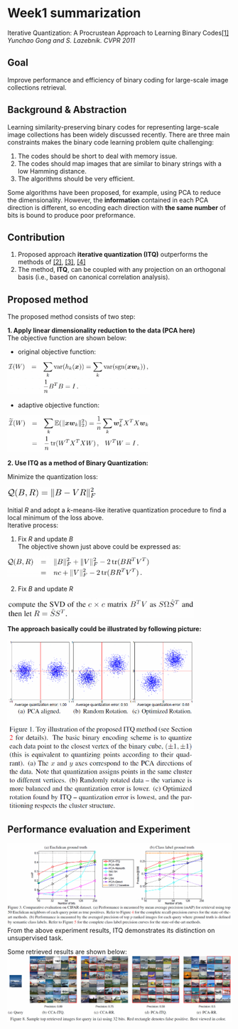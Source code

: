 # Week1 summarization
Iterative Quantization: A Procrustean Approach to Learning Binary Codes[[1]](http://www.cs.unc.edu/~lazebnik/publications/cvpr11_small_code.pdf) <br>
*Yunchao Gong and S. Lazebnik. CVPR 2011*

## Goal 
Improve performance and efficiency of binary coding for large-scale image collections retrieval.

## Background & Abstraction
Learning similarity-preserving binary codes for representing large-scale image collections has been widely discussed recently. There are three main constraints makes the binary code learning problem quite challenging: 
1. The codes should be short to deal with memory issue.
2. The codes should map images that are similar to binary strings with a low Hamming distance.
3. The algorithms should be very efficient.

Some algorithms have been proposed, for example, using PCA to reduce the dimensionality. However, the **information** contained in each PCA direction is different, so encoding each direction with **the same number** of bits is bound to produce poor preformance. 

## Contribution 
1. Proposed approach **iterative quantization (ITQ)** outperforms the methods of [[2]](https://papers.nips.cc/paper/3749-locality-sensitive-binary-codes-from-shift-invariant-kernels), [[3]](http://www.ee.columbia.edu/ln/dvmm/publications/12/PAMI_SSHASH.pdf), [[4]](https://papers.nips.cc/paper/3383-spectral-hashing)
2. The method, **ITQ**, can be coupled with any projection on an orthogonal basis (i.e., based on canonical correlation analysis).

## Proposed method
The proposed method consists of two step:

**1. Apply linear dimensionality reduction to the data (PCA here)** <br>
The objective function are shown below:

*   original objective function:
<img src="https://github.com/thtang/aMMAI2018-paper-summary/blob/master/Iterative%20Quantization%20A%20Procrustean%20Approach%20to%20Learning%20Binary%20Codes/image/ob1.png" width="320">

*   adaptive objective function:
<img src="https://github.com/thtang/aMMAI2018-paper-summary/blob/master/Iterative%20Quantization%20A%20Procrustean%20Approach%20to%20Learning%20Binary%20Codes/image/ob2.png" width="320">

**2. Use ITQ as a method of Binary Quantization:**

Minimize the quantization loss:

<img src="https://github.com/thtang/aMMAI2018-paper-summary/blob/master/Iterative%20Quantization%20A%20Procrustean%20Approach%20to%20Learning%20Binary%20Codes/image/ob3.png" width="200">

Initial *R* and adopt a *k*-means-like iterative quantization procedure to find a local minimum of the loss above.<br>
Iterative process:
1. Fix *R* and update *B* <br>
The objective shown just above could be expressed as:<br>
<img src="https://github.com/thtang/aMMAI2018-paper-summary/blob/master/Iterative%20Quantization%20A%20Procrustean%20Approach%20to%20Learning%20Binary%20Codes/image/ob4.png" width="320">

2. Fix *B* and update *R*
<img src="https://github.com/thtang/aMMAI2018-paper-summary/blob/master/Iterative%20Quantization%20A%20Procrustean%20Approach%20to%20Learning%20Binary%20Codes/image/mo5.png" width="420">

**The approach basically could be illustrated by following picture:**

<img src="https://github.com/thtang/aMMAI2018-paper-summary/blob/master/Iterative%20Quantization%20A%20Procrustean%20Approach%20to%20Learning%20Binary%20Codes/image/f1.png"  width="420">

## Performance evaluation and Experiment
<img src="https://github.com/thtang/aMMAI2018-paper-summary/blob/master/Iterative%20Quantization%20A%20Procrustean%20Approach%20to%20Learning%20Binary%20Codes/image/e1.png">
From the above experiment results, ITQ demonstrates its distinction on unsupervised task.

Some retrieved results are shown below:
<img src="https://github.com/thtang/aMMAI2018-paper-summary/blob/master/Iterative%20Quantization%20A%20Procrustean%20Approach%20to%20Learning%20Binary%20Codes/image/e2.png">
